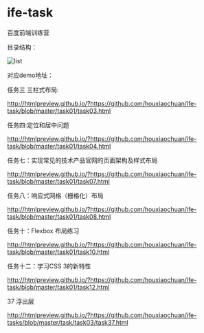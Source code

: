 ﻿# ife-task
百度前端训练营

目录结构：

![list](https://github.com/houxiaochuan/ife-task/list.png)

对应demo地址：

任务三 三栏式布局:

http://htmlpreview.github.io/?https://github.com/houxiaochuan/ife-task/blob/master/task01/task03.html

任务四:定位和居中问题 

http://htmlpreview.github.io/?https://github.com/houxiaochuan/ife-task/blob/master/task01/task04.html

任务七：实现常见的技术产品官网的页面架构及样式布局

http://htmlpreview.github.io/?https://github.com/houxiaochuan/ife-task/blob/master/task01/task07.html

任务八：响应式网格（栅格化）布局

http://htmlpreview.github.io/?https://github.com/houxiaochuan/ife-task/blob/master/task01/task08.html

任务十：Flexbox 布局练习

http://htmlpreview.github.io/?https://github.com/houxiaochuan/ife-task/blob/master/task01/task10.html

任务十二：学习CSS 3的新特性

http://htmlpreview.github.io/?https://github.com/houxiaochuan/ife-task/blob/master/task01/task12.html


37 浮出层

http://htmlpreview.github.io/?https://github.com/houxiaochuan/ife-tasks/blob/master/task/task03/task37.html
